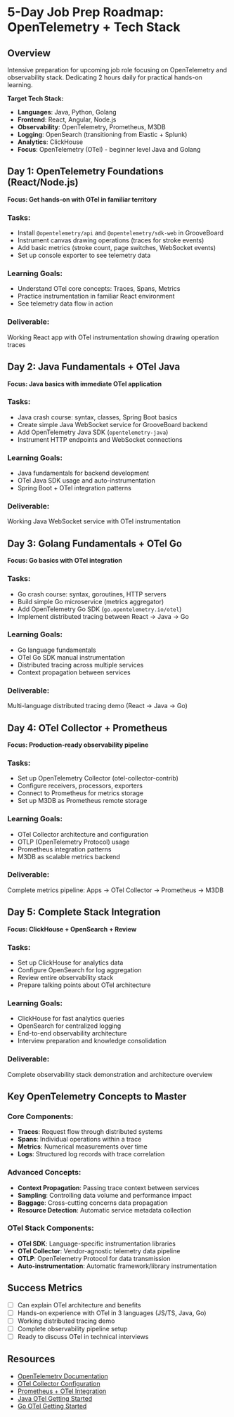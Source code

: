 # 5-Day Job Prep Roadmap: OpenTelemetry + Tech Stack

## Overview
Intensive preparation for upcoming job role focusing on OpenTelemetry and observability stack. Dedicating 2 hours daily for practical hands-on learning.

**Target Tech Stack:**
- **Languages**: Java, Python, Golang
- **Frontend**: React, Angular, Node.js
- **Observability**: OpenTelemetry, Prometheus, M3DB
- **Logging**: OpenSearch (transitioning from Elastic + Splunk)
- **Analytics**: ClickHouse
- **Focus**: OpenTelemetry (OTel) - beginner level Java and Golang

## Day 1: OpenTelemetry Foundations (React/Node.js)
**Focus: Get hands-on with OTel in familiar territory**

### Tasks:
- Install `@opentelemetry/api` and `@opentelemetry/sdk-web` in GrooveBoard
- Instrument canvas drawing operations (traces for stroke events)
- Add basic metrics (stroke count, page switches, WebSocket events)
- Set up console exporter to see telemetry data

### Learning Goals:
- Understand OTel core concepts: Traces, Spans, Metrics
- Practice instrumentation in familiar React environment
- See telemetry data flow in action

### Deliverable:
Working React app with OTel instrumentation showing drawing operation traces

## Day 2: Java Fundamentals + OTel Java
**Focus: Java basics with immediate OTel application**

### Tasks:
- Java crash course: syntax, classes, Spring Boot basics
- Create simple Java WebSocket service for GrooveBoard backend
- Add OpenTelemetry Java SDK (`opentelemetry-java`)
- Instrument HTTP endpoints and WebSocket connections

### Learning Goals:
- Java fundamentals for backend development
- OTel Java SDK usage and auto-instrumentation
- Spring Boot + OTel integration patterns

### Deliverable:
Working Java WebSocket service with OTel instrumentation

## Day 3: Golang Fundamentals + OTel Go
**Focus: Go basics with OTel integration**

### Tasks:
- Go crash course: syntax, goroutines, HTTP servers
- Build simple Go microservice (metrics aggregator)
- Add OpenTelemetry Go SDK (`go.opentelemetry.io/otel`)
- Implement distributed tracing between React → Java → Go

### Learning Goals:
- Go language fundamentals
- OTel Go SDK manual instrumentation
- Distributed tracing across multiple services
- Context propagation between services

### Deliverable:
Multi-language distributed tracing demo (React → Java → Go)

## Day 4: OTel Collector + Prometheus
**Focus: Production-ready observability pipeline**

### Tasks:
- Set up OpenTelemetry Collector (otel-collector-contrib)
- Configure receivers, processors, exporters
- Connect to Prometheus for metrics storage
- Set up M3DB as Prometheus remote storage

### Learning Goals:
- OTel Collector architecture and configuration
- OTLP (OpenTelemetry Protocol) usage
- Prometheus integration patterns
- M3DB as scalable metrics backend

### Deliverable:
Complete metrics pipeline: Apps → OTel Collector → Prometheus → M3DB

## Day 5: Complete Stack Integration
**Focus: ClickHouse + OpenSearch + Review**

### Tasks:
- Set up ClickHouse for analytics data
- Configure OpenSearch for log aggregation
- Review entire observability stack
- Prepare talking points about OTel architecture

### Learning Goals:
- ClickHouse for fast analytics queries
- OpenSearch for centralized logging
- End-to-end observability architecture
- Interview preparation and knowledge consolidation

### Deliverable:
Complete observability stack demonstration and architecture overview

## Key OpenTelemetry Concepts to Master

### Core Components:
- **Traces**: Request flow through distributed systems
- **Spans**: Individual operations within a trace
- **Metrics**: Numerical measurements over time
- **Logs**: Structured log records with trace correlation

### Advanced Concepts:
- **Context Propagation**: Passing trace context between services
- **Sampling**: Controlling data volume and performance impact
- **Baggage**: Cross-cutting concerns data propagation
- **Resource Detection**: Automatic service metadata collection

### OTel Stack Components:
- **OTel SDK**: Language-specific instrumentation libraries
- **OTel Collector**: Vendor-agnostic telemetry data pipeline
- **OTLP**: OpenTelemetry Protocol for data transmission
- **Auto-instrumentation**: Automatic framework/library instrumentation

## Success Metrics
- [ ] Can explain OTel architecture and benefits
- [ ] Hands-on experience with OTel in 3 languages (JS/TS, Java, Go)
- [ ] Working distributed tracing demo
- [ ] Complete observability pipeline setup
- [ ] Ready to discuss OTel in technical interviews

## Resources
- [OpenTelemetry Documentation](https://opentelemetry.io/docs/)
- [OTel Collector Configuration](https://opentelemetry.io/docs/collector/configuration/)
- [Prometheus + OTel Integration](https://opentelemetry.io/docs/specs/otel/metrics/sdk_exporters/prometheus/)
- [Java OTel Getting Started](https://opentelemetry.io/docs/languages/java/getting-started/)
- [Go OTel Getting Started](https://opentelemetry.io/docs/languages/go/getting-started/)